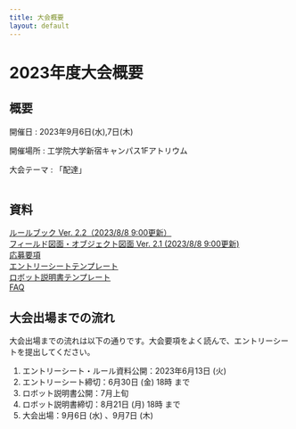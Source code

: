 ```yaml
---
title: 大会概要
layout: default
---
```

# 2023年度大会概要

## 概要
開催日
: 2023年9月6日(水),7日(木)

開催場所
: 工学院大学新宿キャンパス1Fアトリウム

大会テーマ
: 「配達」
<br><br>

## 資料
[ルールブック Ver. 2.2（2023/8/8 9:00更新）](../data/2023/pdf/F3RC2023_RuleBook_Ver.2.2.pdf)  
[フィールド図面・オブジェクト図面 Ver. 2.1 (2023/8/8 9:00更新)](../data/2023/pdf/F3RC2023_FieldObject_Ver.2.1.pdf)  
[応募要項](../data/2023/pdf/F3RC2023_応募要項.pdf)  
[エントリーシートテンプレート](https://docs.google.com/document/d/101yoLQawgbYiCujdNwcQjeHOS12D2TT8R0zVmPGszss/edit)  
[ロボット説明書テンプレート](https://docs.google.com/document/d/1tqZE7gCfSJ1ncucZCHEnFV-9ac9BjlD9hsN6qNAkj9w)  
[FAQ](../data/2023/pdf/F3RC2023_FAQ.pdf)   

## 大会出場までの流れ
大会出場までの流れは以下の通りです。大会要項をよく読んで、エントリーシートを提出してください。

1. エントリーシート・ルール資料公開：2023年6月13日 (火)
1. エントリーシート締切：6月30日 (金) 18時 まで
1. ロボット説明書公開：7月上旬
1. ロボット説明書締切：8月21日 (月) 18時 まで
1. 大会出場：9月6日 (水) 、9月7日 (木)
